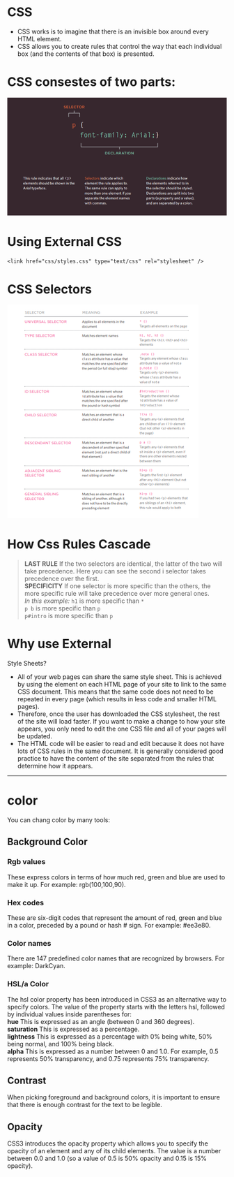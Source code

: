 # CSS  


* CSS works is to
imagine that there is an invisible box around every HTML element.    
* CSS allows you to create rules that control the
way that each individual box (and the contents
of that box) is presented.    

# CSS consestes of two parts:  

![image](Capture.PNG)  


# Using External CSS   

`<link href="css/styles.css" type="text/css" rel="stylesheet" />`  

 # CSS Selectors  

 ![image](Capture1.PNG)  

# How Css Rules Cascade

> **LAST RULE**
If the two selectors are identical,
the latter of the two will take
precedence. Here you can see
the second i selector takes
precedence over the first.   
> **SPECIFICITY**
If one selector is more specific
than the others, the more
specific rule will take precedence
over more general ones.    
*In this
example:*
`h1` is more specific than `*`  
`p b` is more specific than `p`  
`p#intro` is more specific than `p`  

# Why use External
Style Sheets?  

* All of your web pages can share
the same style sheet. This is
achieved by using the <link>
element on each HTML page of
your site to link to the same CSS
document. This means that the
same code does not need to be
repeated in every page (which
results in less code and smaller
HTML pages).   
* Therefore, once the user has
downloaded the CSS stylesheet,
the rest of the site will load
faster. If you want to make a
change to how your site appears,
you only need to edit the one
CSS file and all of your pages
will be updated.  
* The HTML code
will be easier to read and edit
because it does not have lots of
CSS rules in the same document.
It is generally considered good
practice to have the content of
the site separated from the rules
that determine how it appears.  

-------------------------------------

# color
You can chang color by many tools:   


## Background Color  


### Rgb values   
These express colors in terms
of how much red, green and
blue are used to make it up. For
example: rgb(100,100,90).   

### Hex codes   
These are six-digit codes that
represent the amount of red,
green and blue in a color,
preceded by a pound or hash #
sign. For example: #ee3e80.   


### Color names  
There are 147 predefined color
names that are recognized
by browsers. For example:
DarkCyan.   


### HSL/a Color   
The hsl color property has
been introduced in CSS3 as an
alternative way to specify colors.
The value of the property starts
with the letters hsl, followed
by individual values inside
parentheses for:   
**hue**
This is expressed as an angle
(between 0 and 360 degrees).  
**saturation**
This is expressed as a
percentage.    
**lightness**
This is expressed as a
percentage with 0% being white,
50% being normal, and 100%
being black.      
**alpha**
This is expressed as a
number between 0 and 1.0.
For example, 0.5 represents
50% transparency, and 0.75
represents 75% transparency.   


## Contrast  

When picking foreground and background
colors, it is important to ensure that there is
enough contrast for the text to be legible.   

## Opacity   
CSS3 introduces the opacity
property which allows you to
specify the opacity of an element
and any of its child elements.
The value is a number between
0.0 and 1.0 (so a value of 0.5
is 50% opacity and 0.15 is 15%
opacity).   






